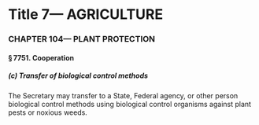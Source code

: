 
# Title 7— AGRICULTURE
### CHAPTER 104— PLANT PROTECTION
#### § 7751. Cooperation
##### (c) Transfer of biological control methods

The Secretary may transfer to a State, Federal agency, or other person biological control methods using biological control organisms against plant pests or noxious weeds.
